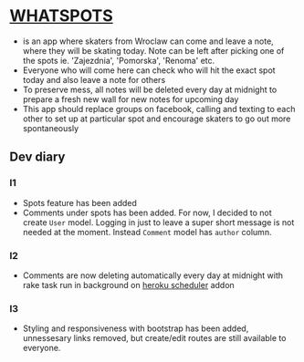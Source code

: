 # [WHATSPOTS](http://whatspots.herokuapp.com/)

* is an app where skaters from Wroclaw can come and leave a note, where they will be skating today. Note can be left after picking one of the spots ie. 'Zajezdnia', 'Pomorska', 'Renoma' etc.
* Everyone who will come here can check who will hit the exact spot today and also leave a note for others
* To preserve mess, all notes will be deleted every day at midnight to prepare a fresh new wall for new notes for upcoming day
* This app should replace groups on facebook, calling and texting to each other to set up at particular spot and encourage skaters to go out more spontaneously

## Dev diary

### I1

* Spots feature has been added
* Comments under spots has been added. For now, I decided to not create `User` model. Logging in just to leave a super short message is not needed at the moment. Instead `Comment` model has `author` column.

### I2

* Comments are now deleting automatically every day at midnight with rake task run in background on [heroku scheduler](https://devcenter.heroku.com/articles/scheduler) addon

### I3

* Styling and responsiveness with bootstrap has been added, unnessesary links removed, but create/edit routes are still available to everyone.
